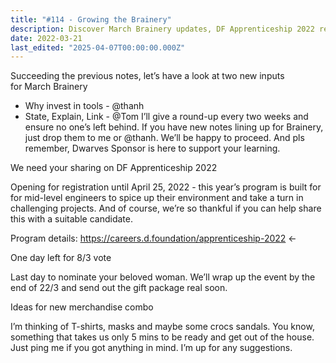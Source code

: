 ```yaml
---
title: "#114 - Growing the Brainery"
description: Discover March Brainery updates, DF Apprenticeship 2022 registration, Women’s Day voting, and new merchandise ideas to support learning and community engagement.
date: 2022-03-21
last_edited: "2025-04-07T00:00:00.000Z"
---
```


Succeeding the previous notes, let’s have a look at two new inputs for March Brainery

- Why invest in tools - @thanh
- State, Explain, Link - @Tom
  I’ll give a round-up every two weeks and ensure no one’s left behind. If you have new notes lining up for Brainery, just drop them to me or @thanh. We’ll be happy to proceed. And pls remember, Dwarves Sponsor is here to support your learning.

We need your sharing on DF Apprenticeship 2022

Opening for registration until April 25, 2022 - this year’s program is built for for mid-level engineers to spice up their environment and take a turn in challenging projects. And of course, we’re so thankful if you can help share this with a suitable candidate.

Program details: <https://careers.d.foundation/apprenticeship-2022> ←

One day left for 8/3 vote

Last day to nominate your beloved woman. We’ll wrap up the event by the end of 22/3 and send out the gift package real soon.

Ideas for new merchandise combo

I’m thinking of T-shirts, masks and maybe some crocs sandals. You know, something that takes us only 5 mins to be ready and get out of the house. Just ping me if you got anything in mind. I’m up for any suggestions.
